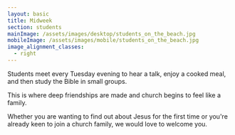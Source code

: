 ```yaml
---
layout: basic
title: Midweek
section: students
mainImage: /assets/images/desktop/students_on_the_beach.jpg
mobileImage: /assets/images/mobile/students_on_the_beach.jpg
image_alignment_classes:
  - right
---
```

Students meet every Tuesday evening to hear a talk, enjoy a cooked meal, and then study the Bible in small groups.

This is where deep friendships are made and church begins to feel like a family.

Whether you are wanting to find out about Jesus for the first time or you're already keen to join a church family, we would love to welcome you.
